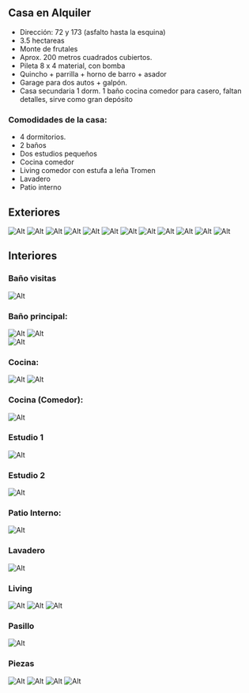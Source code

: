 ## Casa en Alquiler

- Dirección: 72 y 173 (asfalto hasta la esquina)
- 3.5 hectareas
- Monte de frutales
- Aprox. 200 metros cuadrados cubiertos.
- Pileta 8 x 4 material, con bomba
- Quincho + parrilla + horno de barro + asador
- Garage para dos autos + galpón.
- Casa secundaria 1 dorm. 1 baño cocina comedor para casero, faltan detalles, sirve como gran depósito  


### Comodidades de la casa:
 * 4 dormitorios.
 * 2 baños
 * Dos estudios pequeños 
 * Cocina comedor
 * Living comedor con estufa a leña Tromen
 * Lavadero
 * Patio interno


## Exteriores
![Alt](./ext-01.jpg "ext")
![Alt](./ext-02.jpg "ext")
![Alt](./ext-03.jpg "ext")
![Alt](./ext-04.jpg "ext")
![Alt](./ext-05.jpg "ext")
![Alt](./ext-06.jpg "ext")
![Alt](./ext-07.jpg "ext")
![Alt](./ext-08.jpg "ext")
![Alt](./ext-09.jpg "ext")
![Alt](./ext-10.jpg "ext")
![Alt](./ext-11.jpg "ext")
![Alt](./ext-12.jpg "ext")




## Interiores 
 	   
### Baño visitas 
![Alt](./banho1.jpg "Baño visitas")

### Baño  principal: 
![Alt](./banho2.jpg "Baño  privado")
![Alt](./banho21.jpg "Baño  privado")	
![Alt](./banho22.jpg "Baño  privado")	

### Cocina: 
![Alt](./cocina.jpg "Title")
![Alt](./cocina2.jpg "Title")


### Cocina (Comedor): 
![Alt](./cocinaComedor.jpg "Title")


### Estudio 1
![Alt](./estudio1.jpg "Title")

### Estudio 2
![Alt](./estudionenes.jpg "Title")

### Patio Interno: 
![Alt](./patiointerno.jpg "Patio interno")

### Lavadero
![Alt](./lavadero.jpg "Lavadero")

### Living
![Alt](./living1.jpg "Title")
![Alt](./living2.jpg "Title")
![Alt](./living3.jpg "Title")

### Pasillo
![Alt](./pasillo.jpg "Title") 

### Piezas
![Alt](./pieza1.jpg "Title") 
![Alt](./pieza2.jpg "Title") 
![Alt](./pieza3.jpg "Title") 
![Alt](./pieza31.jpg "Title") 
